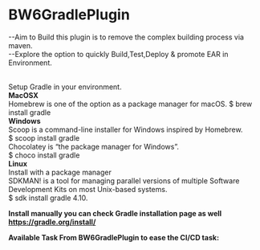 # BW6GradlePlugin
--Aim to Build this plugin is to remove the complex building process via maven.<br>
--Explore the option to quickly Build,Test,Deploy & promote EAR in Environment.


<br>Setup Gradle in your environment.</br>
<b>MacOSX<br></b>
Homebrew is one of the option as a package manager for macOS.
$ brew install gradle<br>
<b>Windows<br></b>
Scoop is a command-line installer for Windows inspired by Homebrew.<br>
$ scoop install gradle<br>
Chocolatey is “the package manager for Windows”.<br>
$ choco install gradle<br>
<b>Linux<br></b>
Install with a package manager<br>
SDKMAN! is a tool for managing parallel versions of multiple Software Development Kits on most Unix-based systems.<br>
$ sdk install gradle 4.10.<br>

<b>Install manually you can check Gradle installation page as well<br>
  https://gradle.org/install/
  
  <b>Available Task From BW6GradlePlugin to ease the CI/CD task:</br></b>
  

